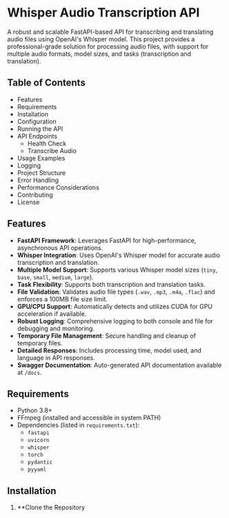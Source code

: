 # Whisper Audio Transcription API

A robust and scalable FastAPI-based API for transcribing and translating audio files using OpenAI's Whisper model. This project provides a professional-grade solution for processing audio files, with support for multiple audio formats, model sizes, and tasks (transcription and translation).

## Table of Contents

- Features
- Requirements
- Installation
- Configuration
- Running the API
- API Endpoints
  - Health Check
  - Transcribe Audio
- Usage Examples
- Logging
- Project Structure
- Error Handling
- Performance Considerations
- Contributing
- License

## Features

- **FastAPI Framework**: Leverages FastAPI for high-performance, asynchronous API operations.
- **Whisper Integration**: Uses OpenAI's Whisper model for accurate audio transcription and translation.
- **Multiple Model Support**: Supports various Whisper model sizes (`tiny`, `base`, `small`, `medium`, `large`).
- **Task Flexibility**: Supports both transcription and translation tasks.
- **File Validation**: Validates audio file types (`.wav`, `.mp3`, `.m4a`, `.flac`) and enforces a 100MB file size limit.
- **GPU/CPU Support**: Automatically detects and utilizes CUDA for GPU acceleration if available.
- **Robust Logging**: Comprehensive logging to both console and file for debugging and monitoring.
- **Temporary File Management**: Secure handling and cleanup of temporary files.
- **Detailed Responses**: Includes processing time, model used, and language in API responses.
- **Swagger Documentation**: Auto-generated API documentation available at `/docs`.

## Requirements

- Python 3.8+
- FFmpeg (installed and accessible in system PATH)
- Dependencies (listed in `requirements.txt`):
  - `fastapi`
  - `uvicorn`
  - `whisper`
  - `torch`
  - `pydantic`
  - `pyyaml`

## Installation

1. \*\*Clone the Repository